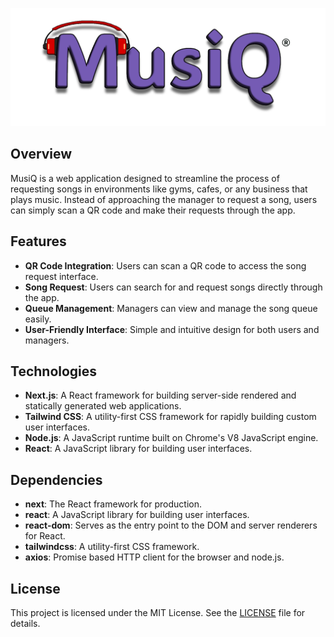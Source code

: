 ![MusiQ Logo](./MusiQ.png)

## Overview

MusiQ is a web application designed to streamline the process of requesting songs in environments like gyms, cafes, or any business that plays music. Instead of approaching the manager to request a song, users can simply scan a QR code and make their requests through the app.

## Features

- **QR Code Integration**: Users can scan a QR code to access the song request interface.
- **Song Request**: Users can search for and request songs directly through the app.
- **Queue Management**: Managers can view and manage the song queue easily.
- **User-Friendly Interface**: Simple and intuitive design for both users and managers.

## Technologies

- **Next.js**: A React framework for building server-side rendered and statically generated web applications.
- **Tailwind CSS**: A utility-first CSS framework for rapidly building custom user interfaces.
- **Node.js**: A JavaScript runtime built on Chrome's V8 JavaScript engine.
- **React**: A JavaScript library for building user interfaces.

## Dependencies

- **next**: The React framework for production.
- **react**: A JavaScript library for building user interfaces.
- **react-dom**: Serves as the entry point to the DOM and server renderers for React.
- **tailwindcss**: A utility-first CSS framework.
- **axios**: Promise based HTTP client for the browser and node.js.

## License

This project is licensed under the MIT License. See the [LICENSE](LICENSE) file for details.
